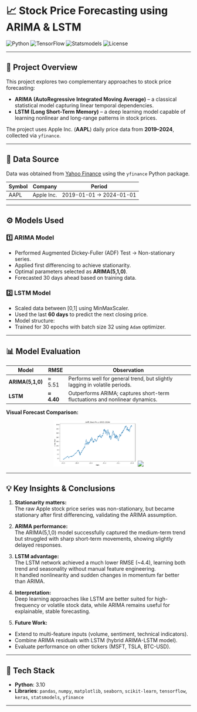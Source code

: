 # 📈 Stock Price Forecasting using ARIMA & LSTM

![Python](https://img.shields.io/badge/Python-3.10-blue)
![TensorFlow](https://img.shields.io/badge/TensorFlow-LSTM-orange)
![Statsmodels](https://img.shields.io/badge/Statsmodels-ARIMA-green)
![License](https://img.shields.io/badge/License-MIT-lightgrey)

---

## 🎯 Project Overview
This project explores two complementary approaches to stock price forecasting:
- **ARIMA (AutoRegressive Integrated Moving Average)** – a classical statistical model capturing linear temporal dependencies.
- **LSTM (Long Short-Term Memory)** – a deep learning model capable of learning nonlinear and long-range patterns in stock prices.

The project uses Apple Inc. (**AAPL**) daily price data from **2019–2024**, collected via `yfinance`.

---

## 🧩 Data Source
Data was obtained from [Yahoo Finance](https://finance.yahoo.com/) using the `yfinance` Python package.

| Symbol | Company | Period |
|--------|----------|--------|
| AAPL | Apple Inc. | 2019-01-01 → 2024-01-01 |

---

## ⚙️ Models Used

### 1️⃣ ARIMA Model
- Performed Augmented Dickey-Fuller (ADF) Test → Non-stationary series.
- Applied first differencing to achieve stationarity.
- Optimal parameters selected as **ARIMA(5,1,0)**.
- Forecasted 30 days ahead based on training data.

### 2️⃣ LSTM Model
- Scaled data between [0,1] using MinMaxScaler.
- Used the last **60 days** to predict the next closing price.
- Model structure:
- Trained for 30 epochs with batch size 32 using `Adam` optimizer.

---

## 📊 Model Evaluation

| Model | RMSE | Observation |
|--------|-------|-------------|
| **ARIMA(5,1,0)** | ≈ 5.51 | Performs well for general trend, but slightly lagging in volatile periods. |
| **LSTM** | **≈ 4.40** | Outperforms ARIMA; captures short-term fluctuations and nonlinear dynamics. |

**Visual Forecast Comparison:**

<p align="center">
<img src="results/download.png" width="45%" />
<img src="results/lstm_forecast.png" width="45%" />
</p>

---

## 💡 Key Insights & Conclusions

1. **Stationarity matters:**  
 The raw Apple stock price series was non-stationary, but became stationary after first differencing, validating the ARIMA assumption.

2. **ARIMA performance:**  
 The ARIMA(5,1,0) model successfully captured the medium-term trend but struggled with sharp short-term movements, showing slightly delayed responses.

3. **LSTM advantage:**  
 The LSTM network achieved a much lower RMSE (~4.4), learning both trend and seasonality without manual feature engineering.  
 It handled nonlinearity and sudden changes in momentum far better than ARIMA.

4. **Interpretation:**  
 Deep learning approaches like LSTM are better suited for high-frequency or volatile stock data, while ARIMA remains useful for explainable, stable forecasting.

5. **Future Work:**  
 - Extend to multi-feature inputs (volume, sentiment, technical indicators).  
 - Combine ARIMA residuals with LSTM (hybrid ARIMA-LSTM model).  
 - Evaluate performance on other tickers (MSFT, TSLA, BTC-USD).

---

## 🧰 Tech Stack
- **Python**: 3.10  
- **Libraries**: `pandas`, `numpy`, `matplotlib`, `seaborn`, `scikit-learn`, `tensorflow`, `keras`, `statsmodels`, `yfinance`

---


